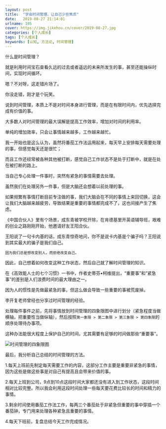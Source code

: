 ```yaml
---
layout: post
title:  "学会时间管理，让自己少些焦虑"
date:   2019-08-27 21:14:01
urlname: 105
cover: https://img.jikehou.cn/cover/2019-08-27.jpg
categories: [个人成长]
tags: [个人成长]
keywords: [认知, 方法论, 时间管理]
---
```

什么是时间管理？

就是利用时间宝石查看久远的过去或者遥远的未来所发生的事，甚至还能操纵时间，实现时间循环。

嗯？不对呀，这走错片场了。

你没走错，刚才是个玩笑。

说到时间管理，本质上不是对时间本身进行管理，而是在有限时间内，优先选择完成有价值的事。

大多数人对时间管理的最大误解是提高工作效率，增加对时间的利用率。

单纯的增加效率，只会让事情越来越多，工作越来越忙。
<!-- more -->
我一开始也是这么认为，虽然将番茄工作法运用起来，每天早上安排每天需要处理的事，但感觉每天还是很忙；

而且工作还经常被各种其他被打断，感觉自己工作状态不是处于打断中，就是在处在被打断的路上。

当自己专心处理一件事时，突然有紧急的事情需要去处理。

虽然我们在处理另外一件事，但是大脑还会想着以前处理的事。

如果频繁有事情打断目前专注做的事，我们大脑会在不同的事情上来回切换，这会让我们大脑越来越疲劳，导致结果是重要的事情都完成不了，这也间接产生了焦虑。

《中国合伙人》里有个场景，成东青被学校开除，在肯德基里开英语辅导班，艰难的创业之路刚刚开始，他邀请好友王阳合伙。

王阳说了一句卡内基的话，成东青惊奇地问，你不是说卡内基是个骗子吗？王阳说到其实最大的骗子是我们自己。

`因为我们总是想改变别人，而拒绝改变自己。`

因此，自己想着如何改变这种工作状态，然后自己就了解时间管理的知识。

在《高效能人士的七个习惯》一书中，作者史蒂芬•柯维提出，“重要事”和“紧急事”的差别是人们浪费时间的最大理由之一。

因为人的惯性是先做最紧急的事，但这么做会导致一些重要的事被荒废掉。

李开复老师曾经也分享过时间管理的经验。

处理每件事件之前，先将事情放到时间管理的四象限图中进行划分（紧急程度当做横轴，把重要性当做纵轴），然后按照`第一象限 > 第二象限 > 第三象限 > 第四象限`的顺序处理待办事项。

这种办法能很大程度上保护自己的时间，尤其需要有足够的时间做那些“重要事”。

![时间管理的四象限图](https://img.jikehou.cn/img/20190827_1.jpg)

最后，我分析自己总结的时间管理的方法。

1.每天上班前先制定每天需要工作的内容，这部分工作主要是重要非紧急的事情，因为这些是做这些事是对自己有提高且会带来价值的事。

2.每天上班到公司，9点到10点这段时间大家都还没有进入到工作状态，这段时间相对比较完整。所以我会利用这段时间处理一些每天要花费比较长的时间和精力的事情。

3.剩余时间使用番茄工作法工作，每两三个番茄处于非紧急但重要的事中穿插一个番茄钟，专门用来处理各种紧急且重要的事情。

4.每天下班前，复盘总结今天工作完成情况。

